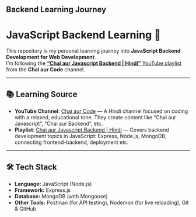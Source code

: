 ## Backend Learning Journey
# JavaScript Backend Learning 🚀

This repository is my personal learning journey into **JavaScript Backend Development for Web Development**.  
I’m following the [**“Chai aur Javascript Backend | Hindi”** YouTube playlist](https://youtube.com/playlist?list=PLu71SKxNbfoBGh_8p_NS-ZAh6v7HhYqHW&feature=shared) from the **Chai aur Code** channel.  

---

## 📚 Learning Source  

- **YouTube Channel**: [Chai aur Code](https://www.youtube.com/@chaiaurcode/playlists) — A Hindi channel focused on coding with a relaxed, educational tone. They create content like “Chai aur Javascript”, “Chai aur Backend”, etc.  
- **Playlist**: [Chai aur Javascript Backend | Hindi](https://www.youtube.com/playlist?list=PLu71SKxNbfoBGh_8p_NS-ZAh6v7HhYqHW) — Covers backend development topics in JavaScript: Express, Node.js, MongoDB, connecting frontend-backend, deployment etc.  

---

## 🛠️ Tech Stack  
- **Language:** JavaScript (Node.js)  
- **Framework:** Express.js  
- **Database:** MongoDB (with Mongoose)  
- **Other Tools:** Postman (for API testing), Nodemon (for live reloading), Git & GitHub  

